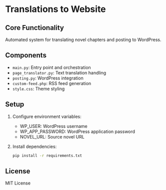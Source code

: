 # Translations to Website

## Core Functionality
Automated system for translating novel chapters and posting to WordPress.

## Components
- `main.py`: Entry point and orchestration
- `page_translator.py`: Text translation handling 
- `posting.py`: WordPress integration
- `custom-feed.php`: RSS feed generation
- `style.css`: Theme styling

## Setup
1. Configure environment variables:
   - WP_USER: WordPress username
   - WP_APP_PASSWORD: WordPress application password
   - NOVEL_URL: Source novel URL

2. Install dependencies:
   ```bash
   pip install -r requirements.txt
   ```

## License
MIT License
